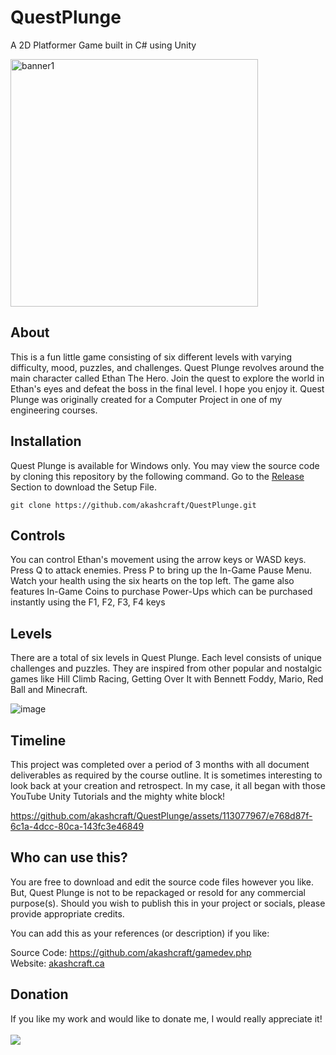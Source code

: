 # QuestPlunge
A 2D Platformer Game built in C# using Unity

<img width="396" alt="banner1" src="https://github.com/akashcraft/QuestPlunge/assets/113077967/8142d8a8-1793-41c7-885d-a83c1bf513c6">

## About
This is a fun little game consisting of six different levels with varying difficulty, mood, puzzles, and challenges. Quest Plunge revolves around the main character called Ethan The Hero.
Join the quest to explore the world in Ethan's eyes and defeat the boss in the final level. I hope you enjoy it. Quest Plunge was originally created for a Computer Project in one of my engineering courses.

## Installation
Quest Plunge is available for Windows only. You may view the source code by cloning this repository by the following command. Go to the [Release](https://github.com/akashcraft/QuestPlunge/releases) Section to download the Setup File.

```
git clone https://github.com/akashcraft/QuestPlunge.git
```
## Controls
You can control Ethan's movement using the arrow keys or WASD keys. Press Q to attack enemies. Press P to bring up the In-Game Pause Menu. Watch your health using
				the six hearts on the top left. The game also features In-Game Coins to purchase
				Power-Ups which can be purchased instantly using the F1, F2, F3, F4 keys

## Levels
There are a total of six levels in Quest Plunge. Each level consists of unique challenges and
				puzzles.
				They are inspired from other popular and nostalgic games like Hill Climb Racing, Getting Over It with
				Bennett
				Foddy, Mario, Red Ball and Minecraft.

![image](https://github.com/akashcraft/QuestPlunge/assets/113077967/a523ef6c-a52e-4d80-a8e3-465791c13139)

## Timeline

This project was completed over a period of 3 months with all document deliverables as required by the
				course
				outline.
				It is
				sometimes interesting to look back at your creation and retrospect. In my case, it all began with those YouTube Unity Tutorials and the mighty white block!

https://github.com/akashcraft/QuestPlunge/assets/113077967/e768d87f-6c1a-4dcc-80ca-143fc3e46849

## Who can use this?
You are free to download and edit the source code files however you like. But, Quest Plunge is not to be repackaged or resold for any commercial purpose(s).
Should you wish to publish this in your project or socials, please provide appropriate credits.

You can add this as your references (or description) if you like:

Source Code: https://github.com/akashcraft/gamedev.php<br>
Website: [akashcraft.ca](https://akashcraft.ca)

## Donation
If you like my work and would like to donate me, I would really appreciate it!<br><br>
[<img align="centre" src="https://github.com/user-attachments/assets/2ebd1ec4-0b2c-476d-98d1-267a08e9cd16">](https://www.paypal.com/donate/?business=YFEQJ9D5KR9PW&no_recurring=0&item_name=Thank+you+for+considering+to+donate+me%21+This+way+I+can+keep+developing+more+applications+for+you.&currency_code=CAD)
